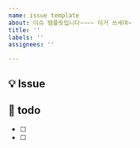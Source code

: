 ```yaml
---
name: issue template
about: 이슈 템플릿입니다~~~~ 이거 쓰세여~
title: ''
labels: ''
assignees: ''

---
```


## 💡 Issue


## 📝 todo
- [ ] 
- [ ]
